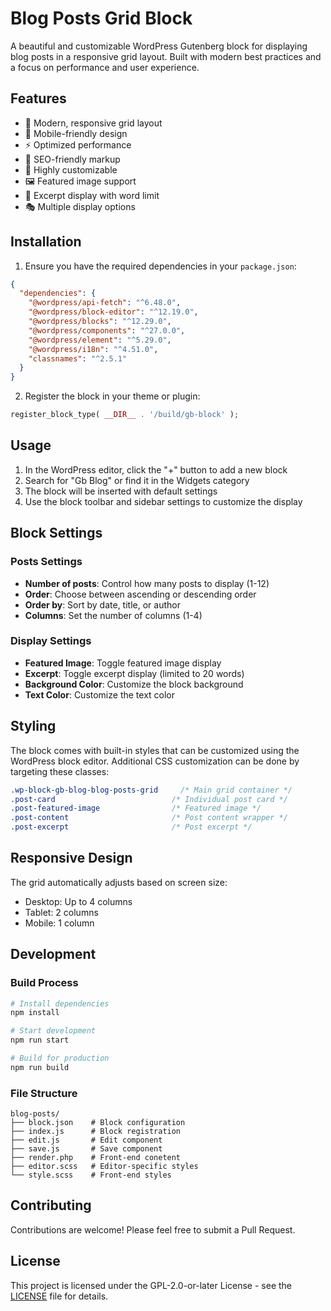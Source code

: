 #  Blog Posts Grid Block

A beautiful and customizable WordPress Gutenberg block for displaying blog posts in a responsive grid layout. Built with modern best practices and a focus on performance and user experience.


## Features

- 🎨 Modern, responsive grid layout
- 📱 Mobile-friendly design
- ⚡ Optimized performance
- 🎯 SEO-friendly markup
- 🔧 Highly customizable
- 🖼️ Featured image support
- 📝 Excerpt display with word limit
- 🎭 Multiple display options

## Installation

1. Ensure you have the required dependencies in your `package.json`:
```json
{
  "dependencies": {
    "@wordpress/api-fetch": "^6.48.0",
    "@wordpress/block-editor": "^12.19.0",
    "@wordpress/blocks": "^12.29.0",
    "@wordpress/components": "^27.0.0",
    "@wordpress/element": "^5.29.0",
    "@wordpress/i18n": "^4.51.0",
    "classnames": "^2.5.1"
  }
}
```

2. Register the block in your theme or plugin:
```php
register_block_type( __DIR__ . '/build/gb-block' );
```

## Usage

1. In the WordPress editor, click the "+" button to add a new block
2. Search for "Gb Blog" or find it in the Widgets category
3. The block will be inserted with default settings
4. Use the block toolbar and sidebar settings to customize the display

## Block Settings

### Posts Settings
- **Number of posts**: Control how many posts to display (1-12)
- **Order**: Choose between ascending or descending order
- **Order by**: Sort by date, title, or author
- **Columns**: Set the number of columns (1-4)

### Display Settings
- **Featured Image**: Toggle featured image display
- **Excerpt**: Toggle excerpt display (limited to 20 words)
- **Background Color**: Customize the block background
- **Text Color**: Customize the text color

## Styling

The block comes with built-in styles that can be customized using the WordPress block editor. Additional CSS customization can be done by targeting these classes:

```css
.wp-block-gb-blog-blog-posts-grid     /* Main grid container */
.post-card                          /* Individual post card */
.post-featured-image                /* Featured image */
.post-content                       /* Post content wrapper */
.post-excerpt                       /* Post excerpt */
```

## Responsive Design

The grid automatically adjusts based on screen size:
- Desktop: Up to 4 columns
- Tablet: 2 columns
- Mobile: 1 column

## Development

### Build Process
```bash
# Install dependencies
npm install

# Start development
npm run start

# Build for production
npm run build
```

### File Structure
```
blog-posts/
├── block.json    # Block configuration
├── index.js      # Block registration
├── edit.js       # Edit component
├── save.js       # Save component
├── render.php    # Front-end conetent
├── editor.scss   # Editor-specific styles
└── style.scss    # Front-end styles
```

## Contributing

Contributions are welcome! Please feel free to submit a Pull Request.

## License

This project is licensed under the GPL-2.0-or-later License - see the [LICENSE](LICENSE) file for details.

